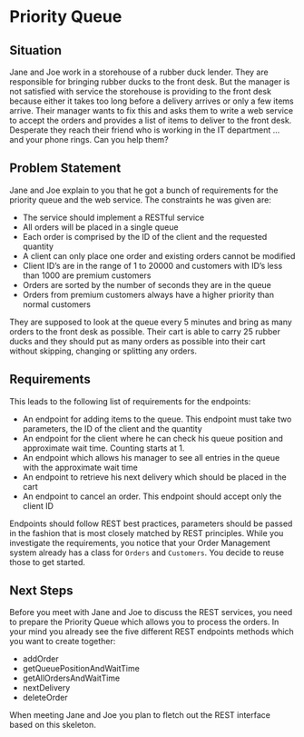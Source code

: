 # Priority Queue

## Situation
Jane and Joe work in a storehouse of a rubber duck lender. They are responsible for bringing rubber ducks to the front desk. But the manager is not satisfied with service the storehouse is providing to the front desk because either it takes too long before a delivery arrives or only a few items arrive. Their manager wants to fix this and asks them to write a web service to accept the orders and provides a list of items to deliver to the front desk. Desperate they reach their friend who is working in the IT department ... and your phone rings. Can you help them?

## Problem Statement
Jane and Joe explain to you that he got a bunch of requirements for the priority queue and the web service. The constraints he was given are:

* The service should implement a RESTful service
* All orders will be placed in a single queue
* Each order is comprised by the ID of the client and the requested quantity
* A client can only place one order and existing orders cannot be modified
* Client ID’s are in the range of 1 to 20000 and customers with ID’s less than 1000 are premium customers
* Orders are sorted by the number of seconds they are in the queue
* Orders from premium customers always have a higher priority than normal customers

They are supposed to look at the queue every 5 minutes and bring as many orders to the front desk as possible. Their cart is able to carry 25 rubber ducks and they should put as many orders as possible into their cart without skipping, changing or splitting any orders.

## Requirements
This leads to the following list of requirements for the endpoints:

* An endpoint for adding items to the queue. This endpoint must take two parameters, the ID of the client and the quantity
* An endpoint for the client where he can check his queue position and approximate wait time. Counting starts at 1.
* An endpoint which allows his manager to see all entries in the queue with the approximate wait time
* An endpoint to retrieve his next delivery which should be placed in the cart
* An endpoint to cancel an order. This endpoint should accept only the client ID

Endpoints should follow REST best practices, parameters should be passed in the fashion that is most closely matched by REST principles.
While you investigate the requirements, you notice that your Order Management system already has a class for `Orders` and `Customers`. You decide to reuse those to get started.

## Next Steps
Before you meet with Jane and Joe to discuss the REST services, you need to prepare the Priority Queue which allows you to process the orders. In your mind you already see the five different REST endpoints methods which you want to create together:

* addOrder
* getQueuePositionAndWaitTime
* getAllOrdersAndWaitTime
* nextDelivery
* deleteOrder
 
When meeting Jane and Joe you plan to fletch out the REST interface based on this skeleton.


